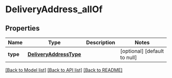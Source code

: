 # DeliveryAddress_allOf
## Properties

Name | Type | Description | Notes
------------ | ------------- | ------------- | -------------
**type** | [**DeliveryAddressType**](DeliveryAddressType.md) |  | [optional] [default to null]

[[Back to Model list]](../README.md#documentation-for-models) [[Back to API list]](../README.md#documentation-for-api-endpoints) [[Back to README]](../README.md)

